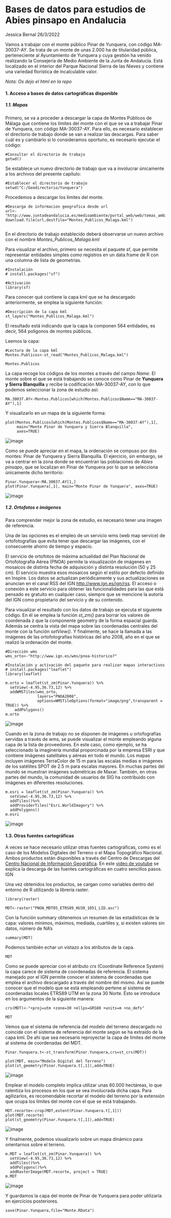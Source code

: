 # Bases de datos para estudios de Abies pinsapo en Andalucia

Jessica Bernal
26/3/2022


Vamos a trabajar con el monte público Pinar de Yunquera, con código MA-30037-AY. Se trata de un monte de unas 2.000 ha de titularidad pública, perteneciente al Ayuntamiento de Yunquera y cuya gestión ha venido realizando la Consejería de Medio Ambiente de la Junta de Andalucía. Está localizado en el interior del Parque Nacional Sierra de las Nieves y contiene una variedad florística de incalculable valor.

*Nota: Os dejo el html en la repo*

#### 1. Acceso a bases de datos cartográficas disponible
##### 1.1. Mapas

Primero, se va a proceder a descargar la capa de Montes Públicos de Málaga que contiene los límites del monte con el que se va a trabajar Pinar de Yunquera, con código MA-30037-AY. Para ello, es necesario establecer el directorio de trabajo donde se van a realizar las descargas. Para saber cuál es y cambiarlo si lo consideramos oportuno, es necesario ejecutar el código:


```{r}
#Consultar el directorio de trabajo
getwd()
```

Se establece un nuevo directorio de trabajo que va a involucrar únicamente a los archivos del presente capítulo:
```{r}
#Establecer el directorio de trabajo
setwd("C:/Geodirectorio/Yunquera")
```


Procedemos a descargar los límites del monte.

```{r}
#Descarga de informacion geografica desde url
url<-"http://www.juntadeandalucia.es/medioambiente/portal_web/web/temas_ambientales/montes/gestion_forestal_sostenible/static_files/catmalaga.kml"
download.file(url,destfile="Montes_Publicos_Malaga.kml")


```
En el directorio de trabajo establecido deberá observarse un nuevo archivo con el nombre *Montes_Publicos_Malaga.kml*

Para visualizar el archivo, primero se necesita el paquete sf, que permite representar entidades simples como registros en un data.frame de R con una columna de lista de geometrías.

```{r}
#Instalación 
# install.packages("sf")

#Activación
library(sf)
```

Para conocer qué contiene la capa kml que se ha descargado anteriormente, se emplea la siguiente función:

```{r}
#Descripción de la capa kml
st_layers("Montes_Publicos_Malaga.kml")
```



El resultado está indicando que la capa la componen 564 entidades, es decir, 564 polígonos de montes públicos.

Leemos la capa:

```{r}
#Lectura de la capa kml
Montes.Publicos<-st_read("Montes_Publicos_Malaga.kml")
```


```{r}
Montes.Publicos
```


La capa recoge los códigos de los montes a través del campo *Name*. El monte sobre el que se está trabajando se conoce como Pinar de **Yunquera y Sierra Blanquilla** y recibe la codificación MA-30037-AY, con lo que podemos seleccionar la zona de estudio así:
```{r}
MA.30037.AY<-Montes.Publicos[which(Montes.Publicos$Name=="MA-30037-AY"),1]
```


Y visualizarlo en un mapa de la siguiente forma:

```{r}
plot(Montes.Publicos[which(Montes.Publicos$Name=="MA-30037-AY"),1],
     main="Monte Pinar de Yunquera y Sierra Blanquilla",
     axes=TRUE)
```
![image](https://user-images.githubusercontent.com/100314590/160256117-c3f1b48e-a843-4059-aba8-e051375e0109.png)


Como se puede apreciar en el mapa, la ordenación se compuso por dos montes: Pinar de Yunquera y Sierra Blanquilla. El ejercicio, sin embargo, se va a centrar en la zona donde se encuentran las poblaciones de *Abies pinsapo*, que se localizan en Pinar de Yunquera por lo que se selecciona únicamente dicho territorio:
```{r}
Pinar.Yunquera<-MA.30037.AY[1,]
plot(Pinar.Yunquera[,1], main="Monte Pinar de Yunquera", axes=TRUE)
```
![image](https://user-images.githubusercontent.com/100314590/160256125-12494705-27ff-4498-b0e5-9064cfa5d57e.png)


##### 1.2. Ortofotos e imágenes
Para comprender mejor la zona de estudio, es necesario tener una imagen de referencia.

Una de las opciones es el empleo de un servicio wms (web map service) de ortofotografías que evita tener que descargar las imágenes, con el consecuente ahorro de tiempo y espacio.

El servicio de ortofotos de máxima actualidad del Plan Nacional de Ortofotografía Aérea (PNOA) permite la visualización de imágenes en mosaicos de distinta fecha de adquisición y distinta resolución (50 y 25 cm). El servicio muestra esos mosaicos según el estilo por defecto definido en Inspire. Los datos se actualizan periódicamente y sus actualizaciones se anuncian en el canal RSS del IGN http://www.ign.es/ign/rss. El acceso o conexión a este servicio para obtener las funcionalidades para las que está pensado es gratuito en cualquier caso, siempre que se mencione la autoría del IGN como propietario del servicio y de su contenido.

Para visualizar el resultado con los datos de trabajo se ejecuta el siguiente código. En él se emplea la función *st_zm()* para borrar los valores de coordenada z que la componente geometry de la forma espacial guarda. Además se centra la vista del mapa sobre las coordenadas centrales del monte con la función *setView()*. Y finalmente, se hace la llamada a las imágenes de las ortofotografías históricas del año 2008, año en el que se realizó la ordenación del monte.

```{r}
#Dirección wms
wms_orto<-"http://www.ign.es/wms/pnoa-historico?"

#Instalación y activación del paquete para realizar mapas interactivos 
# install.packages("leaflet")
library(leaflet)

m.orto = leaflet(st_zm(Pinar.Yunquera)) %>% 
  setView(-4.95,36.73,12) %>%
  addWMSTiles(wms_orto,
              layers="PNOA2008",
              options=WMSTileOptions(format="image/png",transparent = TRUE)) %>%
    addPolygons()
m.orto 
```
![image](https://user-images.githubusercontent.com/100314590/160256164-e59260a9-947b-469c-8ed6-cb30629252ae.png)



Cuando en la zona de trabajo no se disponen de imágenes u ortofografías servidas a través de wms, se puede visualizar el monte empleando alguna capa de la lista de proveedores. En este caso, como ejemplo, se ha seleccionado la imaginería mundial proporcinada por la empresa ESRI y que contiene imágenes satelitales y aéreas en todo el mundo. Los mapas incluyen imágenes TerraColor de 15 m para las escalas medias e imágenes de los satélites SPOT de 2.5 m para escalas mayores. En muchas partes del mundo se muestran imágenes submétricas de Maxar. También, en otras partes del mundo, la comunidad de usuarios de SIG ha contribuido con imágenes en diferentes resoluciones.

```{r}
m.esri = leaflet(st_zm(Pinar.Yunquera)) %>% 
  setView(-4.95,36.73,12) %>%
  addTiles()%>% 
  addProviderTiles("Esri.WorldImagery") %>%
  addPolygons()
m.esri

```
![image](https://user-images.githubusercontent.com/100314590/160256174-12839651-f4aa-430e-8011-d25ad58aecc0.png)


#### 1.3. Otras fuentes cartográficas
A veces se hace necesario utilizar otras fuentes cartográficas, como es el caso de los Modelos Digitales del Terreno o el Mapa Topográfico Nacional. Ambos productos están disponibles a través del Centro de Descargas del [Centro Nacional de Información Geográfica](https://centrodedescargas.cnig.es/CentroDescargas/index.jsp#). En este [video de youtube](https://www.youtube.com/watch?v=2u88We_Zyzg)  se explica la descarga de las fuentes cartográficas en cuatro sencillos pasos. IGN

Una vez obtenidos los productos, se cargan como variables dentro del entorno de R utilizando la librería raster.


```{r}
library(raster)
```

```{r}
MDT<-raster("PNOA_MDT05_ETRS89_HU30_1051_LID.asc")
```

Con la función summary obtenemos un resumen de las estadísticas de la capa: valores mínimos, máximos, mediada, cuartiles y, si existen valores sin datos, número de NA’s

```{r}
summary(MDT)
```


Podemos también echar un vistazo a los atributos de la capa.

```{r}
MDT
```

Como se puede apreciar con el atributo *crs* (Coordinate Reference System) la capa carece de sistema de coordenadas de referencia. El sistema manejado por el IGN permite conocer el sistema de coordenadas que emplea el archivo descargado a través del nombre del mismo. Así se puede conocer que el modelo que se está empleando pertene al sistema de coordenadas locales ETRS89 UTM en la zona 30 Norte. Ésto se introduce en los argumentos de la siguiente manera:

```{r}
crs(MDT)<-"+proj=utm +zone=30 +ellps=GRS80 +units=m +no_defs"
```

```{r}
MDT
```


Vemos que el sistema de referencia del modelo del terreno descargado no coincide con el sistema de referencia del monte según se ha extraído de la capa kml. De ahí que sea necesario reproyectar la capa de límites del monte al sistema de coordenadas del MDT.

```{r}
Pinar.Yunquera.t<-st_transform(Pinar.Yunquera,crs=st_crs(MDT))

plot(MDT, main="Modelo Digital del Terreno")
plot(st_geometry(Pinar.Yunquera.t[,1]),add=TRUE)
```
![image](https://user-images.githubusercontent.com/100314590/160256206-415d7781-1475-4a9c-b5ff-5f6082212cba.png)

Emplear el modelo completo implica utilizar unas 60.000 hectáreas, lo que ralentiza los procesos en los que se vea involucrada dicha capa. Para agilizarlos, es recomendable recortar el modelo del terreno por la extensión que ocupa los límites del monte con el que se está trabajando.

```{r}
MDT.recorte<-crop(MDT,extent(Pinar.Yunquera.t[,1]))
plot(MDT.recorte)
plot(st_geometry(Pinar.Yunquera.t[,1]),add=TRUE)
```

![image](https://user-images.githubusercontent.com/100314590/160256214-403aff58-a56b-461b-8c33-19afc85aa840.png)

Y finalmente, podemos visualizarlo sobre un mapa dinámico para orientarnos sobre el terreno.


```{r}
m.MDT = leaflet(st_zm(Pinar.Yunquera)) %>% 
  setView(-4.95,36.73,12) %>%
  addTiles()%>% 
  addPolygons()%>%
  addRasterImage(MDT.recorte, project = TRUE)
m.MDT
```
![image](https://user-images.githubusercontent.com/100314590/160256246-504daae7-112a-4a79-93c9-5f399ff3a773.png)



Y guardamos la capa del monte de Pinar de Yunquera para poder utilizarla en ejercicios posteriores.
```{r}
save(Pinar.Yunquera,file="Monte.RData")
```



